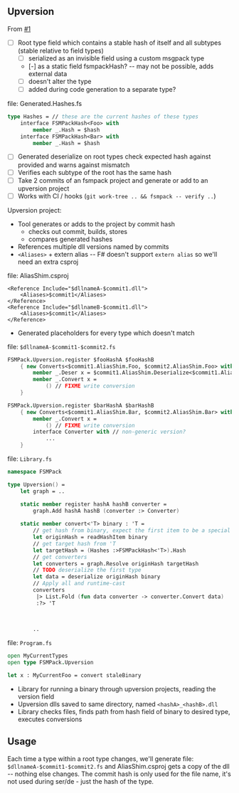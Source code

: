 ## Upversion

From [#1](/../../issues/1)

- [ ] Root type field which contains a stable hash of itself and all subtypes (stable relative to field types)
    - [ ] serialized as an invisible field using a custom msgpack type
    - [-] as a static field fsmpackHash? -- may not be possible, adds external data
    - [ ] doesn't alter the type
    - [ ] added during code generation to a separate type?

file: Generated.Hashes.fs
```fsharp
type Hashes = // these are the current hashes of these types
    interface FSMPackHash<Foo> with
        member _.Hash = $hash
    interface FSMPackHash<Bar> with
        member _.Hash = $hash
```
- [ ] Generated deserialize on root types check expected hash against provided and warns against mismatch
- [ ] Verifies each subtype of the root has the same hash
- [ ] Take 2 commits of an fsmpack project and generate or add to an upversion project
- [ ] Works with CI / hooks (`git work-tree .. && fsmpack -- verify ..`)

Upversion project:
* Tool generates or adds to the project by commit hash
    * checks out commit, builds, stores
    * compares generated hashes
* References multiple dll versions named by commits
* `<Aliases>` + extern alias -- F# doesn't support `extern alias` so we'll need an extra csproj

file: AliasShim.csproj
```csproj
<Reference Include="$dllnameA-$commit1.dll">
    <Aliases>$commit1</Aliases>
</Reference>
<Reference Include="$dllnameB-$commit1.dll">
    <Aliases>$commit1</Aliases>
</Reference>
```


* Generated placeholders for every type which doesn't match

file: `$dllnameA-$commit1-$commit2.fs`
```fsharp
FSMPack.Upversion.register $fooHashA $fooHashB
    { new Converts<$commit1.AliasShim.Foo, $commit2.AliasShim.Foo> with
        member _.Deser x = $commit1.AliasShim.Deserialize<$commit1.AliasShim.Foo> x // TODO
        member _.Convert x =
            () // FIXME write conversion
    }

FSMPack.Upversion.register $barHashA $barHashB
    { new Converts<$commit1.AliasShim.Bar, $commit2.AliasShim.Bar> with
        member _.Convert x =
            () // FIXME write conversion
        interface Converter with // non-generic version?
            ...
    }
```

file: `Library.fs`
```fsharp
namespace FSMPack

type Upversion() =
    let graph = ..

    static member register hashA hashB converter = 
        graph.Add hashA hashB (converter :> Converter)
        
    static member convert<'T> binary : 'T =
        // get hash from binary, expect the first item to be a special type containing hash
        let originHash = readHashItem binary
        // get target hash from 'T 
        let targetHash = (Hashes :>FSMPackHash<'T>).Hash
        // get converters
        let converters = graph.Resolve originHash targetHash
        // TODO deserialize the first type
        let data = deserialize originHash binary
        // Apply all and runtime-cast
        converters
         |> List.Fold (fun data converter -> converter.Convert data)
         :?> 'T
         

            
        ..
```

file: `Program.fs`
```fsharp
open MyCurrentTypes
open type FSMPack.Upversion

let x : MyCurrentFoo = convert staleBinary
```

* Library for running a binary through upversion projects, reading the version field
* Upversion dlls saved to same directory, named `<hashA>_<hashB>.dll`
* Library checks files, finds path from hash field of binary to desired type, executes conversions


## Usage

Each time a type within a root type changes, we'll generate file: `$dllnameA-$commit1-$commit2.fs` and AliasShim.csproj gets a copy of the dll -- nothing else changes. The commit hash is only used for the file name, it's not used during ser/de - just the hash of the type.
